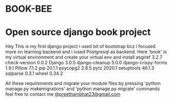 # BOOK-BEE
# Open source django book project
Hey
This is my first django project i used bit of bootstrap bcz i focused more on learning backend and i iused Postgresql as backend.
Here 'book' is my virtual environment and create your virtual env and install
asgiref             3.2.7
check-version       0.0.2
Django              3.0.5
django-cleanup      5.0.0
django-crispy-forms 1.9.1
Pillow              7.1.2
pip                 20.1.1
psycopg2            2.8.5
pytz                2020.1
setuptools          46.1.3
sqlparse            0.3.1
wheel               0.34.2

All these requirements and migrate your module files by pressing 'python manage.py makemigrations' and 'python manage.py migrate' commands 
feel free to contact me @preethambhat23@gmail.com

